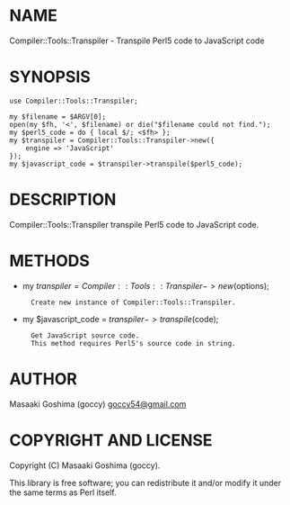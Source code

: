 # NAME

Compiler::Tools::Transpiler - Transpile Perl5 code to JavaScript code

# SYNOPSIS

    use Compiler::Tools::Transpiler;

    my $filename = $ARGV[0];
    open(my $fh, '<', $filename) or die("$filename could not find.");
    my $perl5_code = do { local $/; <$fh> };
    my $transpiler = Compiler::Tools::Transpiler->new({
        engine => 'JavaScript'
    });
    my $javascript_code = $transpiler->transpile($perl5_code);

# DESCRIPTION

Compiler::Tools::Transpiler transpile Perl5 code to JavaScript code.

# METHODS

- my $transpiler = Compiler::Tools::Transpiler->new($options);

        Create new instance of Compiler::Tools::Transpiler.
- my $javascript\_code = $transpiler->transpile($code);

        Get JavaScript source code.
        This method requires Perl5's source code in string.

# AUTHOR

Masaaki Goshima (goccy) <goccy54@gmail.com>

# COPYRIGHT AND LICENSE

Copyright (C) Masaaki Goshima (goccy).

This library is free software; you can redistribute it and/or modify
it under the same terms as Perl itself.
